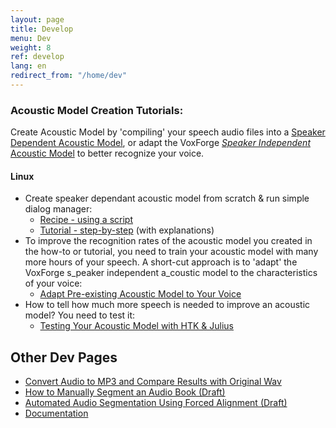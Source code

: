 ```yaml
---
layout: page
title: Develop
menu: Dev
weight: 8
ref: develop
lang: en
redirect_from: "/home/dev"
---
```

### Acoustic Model Creation Tutorials:

Create Acoustic Model by 'compiling' your speech audio files into a [Speaker Dependent Acoustic Model](/faq/what-is-a-speaker-dependent-or-independent-acoustic-model), or adapt the VoxForge [_Speaker Independent_ Acoustic Model](/faq/what-is-a-speaker-dependent-or-independent-acoustic-model) to better recognize your voice.

#### Linux

*   Create speaker dependant acoustic model from scratch & run simple dialog manager:
    *   [Recipe - using a script](/en/recipe)
    *   [Tutorial - step-by-step](/en/tutorial) (with explanations)[  
        ](http://www.voxforge.org/home/dev/acousticmodels/linux/create/htkjulius/tutorial)
*   To improve the recognition rates of the acoustic model you created in the how-to or tutorial, you need to train your acoustic model with many more hours of your speech.  A short-cut approach is to 'adapt' the VoxForge s_peaker independent a_coustic model to the characteristics of your voice:
    *   [Adapt Pre-existing Acoustic Model to Your Voice](http://www.voxforge.org/home/dev/acousticmodels/linux/adapt/htkjulius)
*   How to tell how much more speech is needed to improve an acoustic model?  You need to test it:[  
    ](http://www.voxforge.org/home/dev/acousticmodels/linux/test/htk--julius)
    *   [Testing Your Acoustic Model with HTK & Julius ](http://www.voxforge.org/home/dev/acousticmodels/linux/test/htk--julius)


## Other Dev Pages

*   [Convert Audio to MP3 and Compare Results with Original Wav](dev/mp3-compare)
*   [How to Manually Segment an Audio Book (Draft)](dev/mansegaudio)
*   [Automated Audio Segmentation Using Forced Alignment (Draft)](dev/autoaudioseg)
*   [Documentation](docs)




